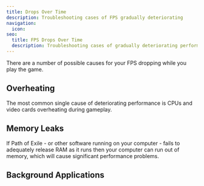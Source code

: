 ```yaml
---
title: Drops Over Time
description: Troubleshooting cases of FPS gradually deteriorating
navigation:
  icon:
seo:
  title: FPS Drops Over Time
  description: Troubleshooting cases of gradually deteriorating performance.
---
```


There are a number of possible causes for your FPS dropping while you play the game.

## Overheating

The most common single cause of deteriorating performance is CPUs and video cards overheating during gameplay.

## Memory Leaks

If Path of Exile - or other software running on your computer - fails to adequately release RAM as it runs then your computer can run out of memory, which will cause significant performance problems.

## Background Applications
